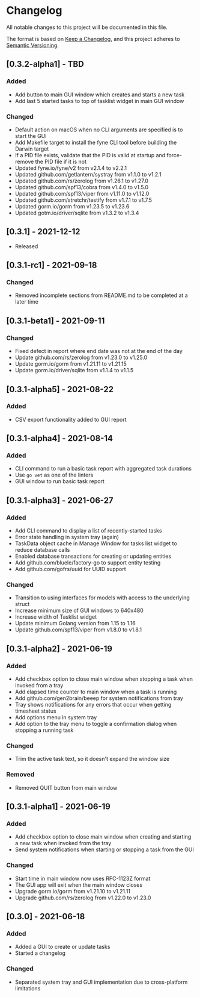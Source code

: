 # Changelog
All notable changes to this project will be documented in this file.

The format is based on [Keep a Changelog](https://keepachangelog.com/en/1.0.0/),
and this project adheres to [Semantic Versioning](https://semver.org/spec/v2.0.0.html).

## [0.3.2-alpha1] - TBD
### Added
- Add button to main GUI window which creates and starts a new task
- Add last 5 started tasks to top of tasklist widget in main GUI window

### Changed
- Default action on macOS when no CLI arguments are specified is to start the GUI
- Add Makefile target to install the fyne CLI tool before building the Darwin target
- If a PID file exists, validate that the PID is valid at startup and force-remove the PID file if it is not
- Updated fyne.io/fyne/v2 from v2.1.4 to v2.2.1
- Updated github.com/getlantern/systray from v1.1.0 to v1.2.1
- Updated github.com/rs/zerolog from v1.26.1 to v1.27.0
- Updated github.com/spf13/cobra from v1.4.0 to v1.5.0
- Updated github.com/spf13/viper from v1.11.0 to v1.12.0
- Updated github.com/stretchr/testify from v1.7.1 to v1.7.5
- Updated gorm.io/gorm from v1.23.5 to v1.23.6
- Updated gotm.io/driver/sqlite from v1.3.2 to v1.3.4

## [0.3.1] - 2021-12-12
- Released

## [0.3.1-rc1] - 2021-09-18
### Changed
- Removed incomplete sections from README.md to be completed at a later time

## [0.3.1-beta1] - 2021-09-11
### Changed
- Fixed defect in report where end date was not at the end of the day
- Update github.com/rs/zerolog from v1.23.0 to v1.25.0
- Update gorm.io/gorm from v1.21.11 to v1.21.15
- Update gorm.io/driver/sqlite from v1.1.4 to v1.1.5

## [0.3.1-alpha5] - 2021-08-22
### Added
- CSV export functionality added to GUI report

## [0.3.1-alpha4] - 2021-08-14
### Added
- CLI command to run a basic task report with aggregated task durations
- Use `go vet` as one of the linters
- GUI window to run basic task report

## [0.3.1-alpha3] - 2021-06-27
### Added
- Add CLI command to display a list of recently-started tasks
- Error state handling in system tray (again)
- TaskData object cache in Manage Window for tasks list widget to reduce database calls
- Enabled database transactions for creating or updating entities
- Add github.com/bluele/factory-go to support entity testing
- Add github.com/gofrs/uuid for UUID support

### Changed
- Transition to using interfaces for models with access to the underlying struct
- Increase minimum size of GUI windows to 640x480
- Increase width of Tasklist widget
- Update minimum Golang version from 1.15 to 1.16
- Update github.com/spf13/viper from v1.8.0 to v1.8.1

## [0.3.1-alpha2] - 2021-06-19
### Added
- Add checkbox option to close main window when stopping a task when invoked from a tray
- Add elapsed time counter to main window when a task is running
- Add github.com/gen2brain/beeep for system notifications from tray
- Tray shows notifications for any errors that occur when getting timesheet status
- Add options menu in system tray
- Add option to the tray menu to toggle a confirmation dialog when stopping a running task

### Changed
- Trim the active task text, so it doesn't expand the window size

### Removed
- Removed QUIT button from main window

## [0.3.1-alpha1] - 2021-06-19
### Added
- Add checkbox option to close main window when creating and starting a new task when invoked from the tray
- Send system notifications when starting or stopping a task from the GUI

### Changed
- Start time in main window now uses RFC-1123Z format
- The GUI app will exit when the main window closes
- Upgrade gorm.io/gorm from v1.21.10 to v1.21.11
- Upgrade github.com/rs/zerolog from v1.22.0 to v1.23.0

## [0.3.0] - 2021-06-18
### Added
- Added a GUI to create or update tasks
- Started a changelog

### Changed
- Separated system tray and GUI implementation due to cross-platform limitations

